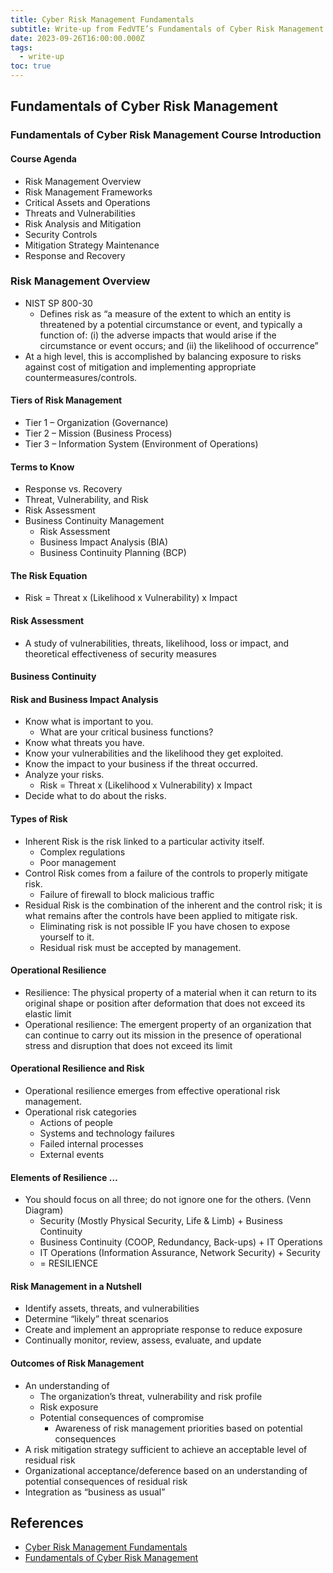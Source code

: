 ```yaml
---
title: Cyber Risk Management Fundamentals
subtitle: Write-up from FedVTE’s Fundamentals of Cyber Risk Management
date: 2023-09-26T16:00:00.000Z
tags:
  - write-up
toc: true
---
```


## Fundamentals of Cyber Risk Management

### Fundamentals of Cyber Risk Management Course Introduction

#### Course Agenda

* Risk Management Overview
* Risk Management Frameworks
* Critical Assets and Operations
* Threats and Vulnerabilities
* Risk Analysis and Mitigation
* Security Controls
* Mitigation Strategy Maintenance
* Response and Recovery

### Risk Management Overview

* NIST SP 800-30
  * Defines risk as “a measure of the extent to which an entity is threatened by a potential circumstance or event, and typically a function of: (i) the adverse impacts that would arise if the circumstance or event occurs; and (ii) the likelihood of occurrence”
* At a high level, this is accomplished by balancing exposure to risks against cost of mitigation and implementing appropriate countermeasures/controls.

#### Tiers of Risk Management

* Tier 1 – Organization (Governance)
* Tier 2 – Mission (Business Process)
* Tier 3 – Information System (Environment of Operations)

#### Terms to Know

* Response vs. Recovery
* Threat, Vulnerability, and Risk
* Risk Assessment
* Business Continuity Management
  * Risk Assessment
  * Business Impact Analysis (BIA)
  * Business Continuity Planning (BCP)

#### The Risk Equation

* Risk = Threat x (Likelihood x Vulnerability) x Impact

#### Risk Assessment

* A study of vulnerabilities, threats, likelihood, loss or impact, and theoretical effectiveness of security measures

#### Business Continuity

#### Risk and Business Impact Analysis

* Know what is important to you.
  * What are your critical business functions?
* Know what threats you have.
* Know your vulnerabilities and the likelihood they get exploited.
* Know the impact to your business if the threat occurred.
* Analyze your risks.
  * Risk = Threat x (Likelihood x Vulnerability) x Impact
* Decide what to do about the risks.

#### Types of Risk

* Inherent Risk is the risk linked to a particular activity itself.
  * Complex regulations
  * Poor management
* Control Risk comes from a failure of the controls to properly mitigate risk.
  * Failure of firewall to block malicious traffic
* Residual Risk is the combination of the inherent and the control risk; it is what remains after the controls have been applied to mitigate risk.
  * Eliminating risk is not possible IF you have chosen to expose yourself to it.
  * Residual risk must be accepted by management.

#### Operational Resilience

* Resilience: The physical property of a material when it can return to its original shape or position after deformation that does not exceed its elastic limit
* Operational resilience: The emergent property of an organization that can continue to carry out its mission in the presence of operational stress and disruption that does not exceed its limit

#### Operational Resilience and Risk

* Operational resilience emerges from effective operational risk management.
* Operational risk categories
  * Actions of people
  * Systems and technology failures
  * Failed internal processes
  * External events

#### Elements of Resilience …

* You should focus on all three; do not ignore one for the others. (Venn Diagram)
  * Security (Mostly Physical Security, Life & Limb) + Business Continuity
  * Business Continuity (COOP, Redundancy, Back-ups) + IT Operations
  * IT Operations (Information Assurance, Network Security) + Security
  * \= RESILIENCE

#### Risk Management in a Nutshell

* Identify assets, threats, and vulnerabilities
* Determine “likely” threat scenarios
* Create and implement an appropriate response to reduce exposure
* Continually monitor, review, assess, evaluate, and update

#### Outcomes of Risk Management

* An understanding of
  * The organization’s threat, vulnerability and risk profile
  * Risk exposure
  * Potential consequences of compromise
    * Awareness of risk management priorities based on potential consequences
* A risk mitigation strategy sufficient to achieve an acceptable level of residual risk
* Organizational acceptance/deference based on an understanding of potential consequences of residual risk
* Integration as “business as usual”

## References

* [Cyber Risk Management Fundamentals](https://www.reddit.com/r/cybersecurity/comments/15p7lgz/cyber_risk_management_fundamentals/)
* [Fundamentals of Cyber Risk Management](https://fedvte.usalearning.gov/publiccourses/fcrmframe.php)
